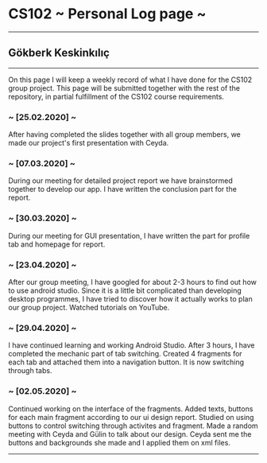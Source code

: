 # CS102 ~ Personal Log page ~
****
## Gökberk Keskinkılıç 
****

On this page I will keep a weekly record of what I have done for the CS102 group project. This page will be submitted together with the rest of the repository, in partial fulfillment of the CS102 course requirements.


### ~ [25.02.2020] ~ 
After having completed the slides together with all group members, we made our project's first presentation with Ceyda.

### ~ [07.03.2020] ~
During our meeting for detailed project report we have brainstormed together to develop our app. I have written the conclusion part for the report. 

### ~ [30.03.2020] ~
During our meeting for GUI presentation, I have written the part for profile tab and homepage for report.

### ~ [23.04.2020] ~ 
After our group meeting, I have googled for about 2-3 hours to find out how to use android studio. Since it is a little bit complicated than developing desktop programmes, I have tried to discover how it actually works to plan our group project. Watched tutorials on YouTube. 

### ~ [29.04.2020] ~
I have continued learning and working Android Studio. After 3 hours, I have completed the mechanic part of tab switching. Created 4 fragments for each tab and attached them into a navigation button. It is now switching through tabs. 

### ~ [02.05.2020] ~
Continued working on the interface of the fragments. Added texts, buttons for each main fragment according to our ui design report. Studied on using buttons to control switching through activites and fragment. Made a random meeting with Ceyda and Gülin to talk about our design. Ceyda sent me the buttons and backgrounds she made and I applied them on xml files.   
****
